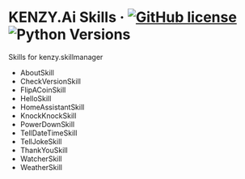 # KENZY.Ai Skills &middot; [![GitHub license](https://img.shields.io/github/license/lnxusr1/kenzy-skills)](https://github.com/lnxusr1/kenzy-skills/blob/master/LICENSE) ![Python Versions](https://img.shields.io/pypi/pyversions/yt2mp3.svg) 

Skills for kenzy.skillmanager

* AboutSkill
* CheckVersionSkill
* FlipACoinSkill
* HelloSkill
* HomeAssistantSkill
* KnockKnockSkill
* PowerDownSkill
* TellDateTimeSkill
* TellJokeSkill
* ThankYouSkill
* WatcherSkill
* WeatherSkill